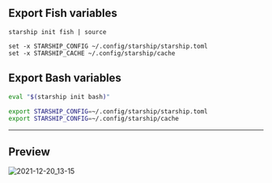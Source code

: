 ## Export Fish variables

```fish
starship init fish | source

set -x STARSHIP_CONFIG ~/.config/starship/starship.toml
set -x STARSHIP_CACHE ~/.config/starship/cache
```

## Export Bash variables

```bash
eval "$(starship init bash)"

export STARSHIP_CONFIG=~/.config/starship/starship.toml
export STARSHIP_CONFIG=~/.config/starship/cache
```
---
## Preview

![2021-12-20_13-15](https://user-images.githubusercontent.com/73294642/146711460-1964dc0f-5075-4085-8dd8-d2e1f23dd5fd.png)

